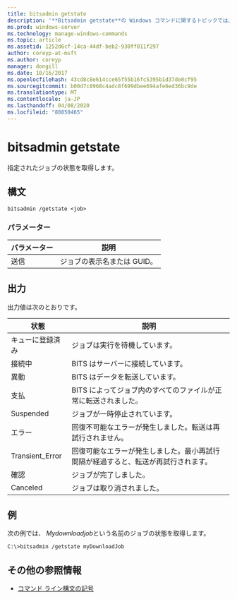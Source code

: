 ```yaml
---
title: bitsadmin getstate
description: '**Bitsadmin getstate**の Windows コマンドに関するトピックでは、指定されたジョブの状態を取得します。'
ms.prod: windows-server
ms.technology: manage-windows-commands
ms.topic: article
ms.assetid: 1252d6cf-14ca-44df-beb2-930ff011f297
author: coreyp-at-msft
ms.author: coreyp
manager: dongill
ms.date: 10/16/2017
ms.openlocfilehash: 43cd8c8e614cce65f55b16fc5395b1d37de0cf95
ms.sourcegitcommit: b00d7c8968c4adc8f699dbee694afe6ed36bc9de
ms.translationtype: MT
ms.contentlocale: ja-JP
ms.lasthandoff: 04/08/2020
ms.locfileid: "80850465"
---
```

# <a name="bitsadmin-getstate"></a>bitsadmin getstate

指定されたジョブの状態を取得します。

## <a name="syntax"></a>構文

```
bitsadmin /getstate <job>
```

### <a name="parameters"></a>パラメーター

| パラメーター | 説明 |
| -------------- | -------------- |
| 送信 | ジョブの表示名または GUID。 |

## <a name="output"></a>出力

出力値は次のとおりです。

| 状態 | 説明 |
| --------------- | ----------- |
| キューに登録済み | ジョブは実行を待機しています。 |
| 接続中 | BITS はサーバーに接続しています。 |
| 異動 | BITS はデータを転送しています。 |
| 支払 | BITS によってジョブ内のすべてのファイルが正常に転送されました。 |
| Suspended | ジョブが一時停止されています。 |
| エラー | 回復不可能なエラーが発生しました。転送は再試行されません。 |
| Transient_Error | 回復可能なエラーが発生しました。最小再試行間隔が経過すると、転送が再試行されます。 |
| 確認 | ジョブが完了しました。 |
| Canceled | ジョブは取り消されました。 |

## <a name="examples"></a><a name=BKMK_examples></a>例

次の例では、 *Mydownloadjob*という名前のジョブの状態を取得します。

```
C:\>bitsadmin /getstate myDownloadJob
```

## <a name="additional-references"></a>その他の参照情報

- [コマンド ライン構文の記号](command-line-syntax-key.md)
